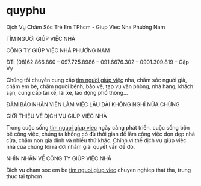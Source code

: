 # quyphu
Dịch Vụ Chăm Sóc Trẻ Em TPhcm - Giup Viec Nha Phương Nam 

TÌM NGƯỜI GIÚP VIỆC NHÀ

CÔNG TY GIÚP VIỆC NHÀ PHƯƠNG NAM

ĐT: (08)62.866.860 – 097.725.8986 – 091.6676.302 – 0901.309.819 – Gặp Vy

Chúng tôi chuyên cung cấp <a href="http://giupviecphuongnam.com/tim-nguoi-giup-viec-tai-tphcm/">tìm người giúp việc</a> nha, chăm sóc người già, chăm em bé, chăm người bệnh, bảo vệ, tạp vụ văn phòng, nhà hàng, khách sạn, cung cấp tài xế, lái xe, lao động phổ thông…

ĐẢM BẢO NHÂN VIÊN LÀM VIỆC LÂU DÀI KHÔNG NGHỈ NỮA CHỪNG

GIỚI THIỆU VỀ DỊCH VỤ GIÚP VIỆC NHÀ

Trong cuộc sống <a href="http://giupviecphuongnam.com/tim-nguoi-giup-viec-tai-tphcm/">tim nguoi giup viec</a> ngày càng phát triển, cuộc sống bộn bề công việc, chúng ta không có đủ thời gian để làm công việc dọn dẹp nhà cửa, chăm non gia đình và nhiều thứ khác. Chính vì thế dịch vụ giúp việc nhà của chúng tôi ra đời nhằm giải quyết vần đề đó.

NHÌN NHẬN VỀ CÔNG TY GIÚP VIỆC NHÀ

Dich vu cham soc em be <a href="https://www.facebook.com/CanNguoiGiupViec/">tim nguoi giup viec</a> chuyen nghiep that tha, trung thuc tai tphcm
